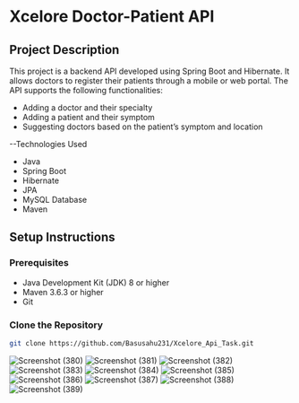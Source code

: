 # Xcelore Doctor-Patient API

## Project Description

This project is a backend API developed using Spring Boot and Hibernate. It allows doctors to register their patients through a mobile or web portal. The API supports the following functionalities:
- Adding a doctor and their specialty
- Adding a patient and their symptom
- Suggesting doctors based on the patient’s symptom and location

--Technologies Used
- Java
- Spring Boot
- Hibernate
- JPA
- MySQL Database
- Maven

## Setup Instructions

### Prerequisites
- Java Development Kit (JDK) 8 or higher
- Maven 3.6.3 or higher
- Git

### Clone the Repository
```bash
git clone https://github.com/Basusahu231/Xcelore_Api_Task.git
```
![Screenshot (380)](https://github.com/Basusahu231/Xcelore_Api_Task/assets/134209007/18e3e54a-0f4e-4ed6-a087-285e9eac2a31)
![Screenshot (381)](https://github.com/Basusahu231/Xcelore_Api_Task/assets/134209007/0228fddb-354a-4f5c-a8d3-f6e07fc5ade1)
![Screenshot (382)](https://github.com/Basusahu231/Xcelore_Api_Task/assets/134209007/b64d9f37-bb34-4834-9619-04f9856a1d6e)
![Screenshot (383)](https://github.com/Basusahu231/Xcelore_Api_Task/assets/134209007/fd3be5a1-9228-410d-86dc-1de18d41fa62)
![Screenshot (384)](https://github.com/Basusahu231/Xcelore_Api_Task/assets/134209007/b3776814-a2e3-4c04-9c5a-b9056065e550)
![Screenshot (385)](https://github.com/Basusahu231/Xcelore_Api_Task/assets/134209007/376a606b-7d37-4aa1-90cc-adb5816678a7)
![Screenshot (386)](https://github.com/Basusahu231/Xcelore_Api_Task/assets/134209007/883fbbdc-b2a1-40bb-8377-41f6db5481ae)
![Screenshot (387)](https://github.com/Basusahu231/Xcelore_Api_Task/assets/134209007/77a7809e-e935-4a5f-b067-69fb8b7f7926)
![Screenshot (388)](https://github.com/Basusahu231/Xcelore_Api_Task/assets/134209007/2b6a69c9-9ea4-4533-a538-776ad11d9d69)
![Screenshot (389)](https://github.com/Basusahu231/Xcelore_Api_Task/assets/134209007/cbe79ba9-e653-4e59-a463-6b0928df0d54)
